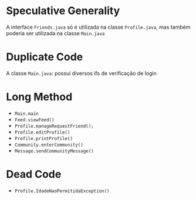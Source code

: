 # Speculative Generality

A interface `Friends.java` só é utilizada na classe `Profile.java`, mas também poderia
ser utilizada na classe `Main.java`

# Duplicate Code
A classe `Main.java`: possuí diversos ifs de verificação de login

# Long Method
- `Main.main`
- `Feed.viewFeed()`
- `Profile.manageRequestFriend();`
- `Profile.editProfile()`
- `Profile.printProfile()`
- `Community.enterCommunity()`
- `Message.sendCommunityMessage()`

# Dead Code
- `Profile.IdadeNaoPermitidaException()`
